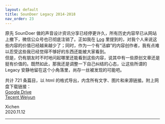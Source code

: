 ```yaml
---
layout: default
title: SounDoer Legacy 2014-2018
nav_order: 23
---
```


原先 SounDoer 做的声音设计资讯分享已经停更许久，所有历史内容早已从网站上撤下，微信公众号也已彻底注销了。正如我在 [Log](./Log.md) 里提到的，对我个人来说这些内容的价值已经越来越少了；同时，作为一个有“洁癖”的内容创作者，我有点难以忍受这些我已经觉得不够好的东西还能被大家看到。  
但是，仍有朋友时不时地问起哪里还能看到这些内容，说其中有一些原创文章还是挺有价值的。既然如此，那我还是调整一下自己纠结的心态，让这些所谓的 Legacy 安静地留在这个小角落里，尚存一丝被发现的可能吧。

共计 721 条篇目，以 html 的格式导出，内含所有文字、图片和来源链接。附上网盘下载链接：  
[Google Drive](https://drive.google.com/file/d/1ENbJGQXl7RATLkjtID-wZhOFrWzSD54E/view?usp=sharing)  
[Tecent Weiyun](https://share.weiyun.com/wlDLVnzT)

Xichen  
2020.11.12

***